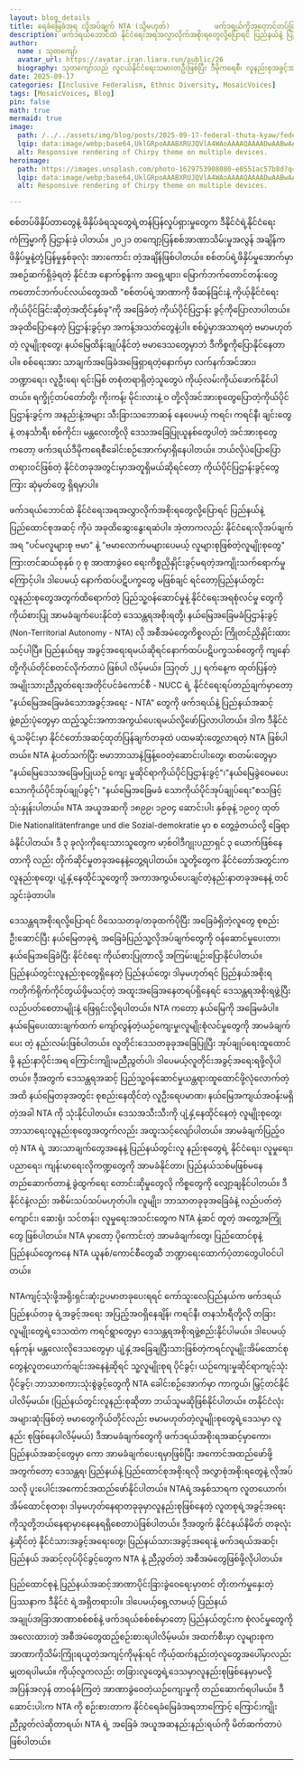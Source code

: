 ```yaml
---
layout: blog_details
title: ရေခံမြေခံအရ လိုအပ်ချက် NTA (သို့မဟုတ်)           ဖက်ဒရယ်ကိုအတောင်တပ်ခြင်း
description: ဖက်ဒရယ်ဘောင်‌ထဲ နိုင်ငံရေးအရအလွှာလိုက်အစိုးရတွေလို့ပြောရင် ပြည်နယ်နဲ့ ပြည်ထောင်စုအဆင့် ကိုပဲ အခုထိဆွေးနွေးရဆဲပါ။ အဲ့တာကလည်း နိုင်ငံရေးလိုအပ်ချက်အရ "ပင်မလူများစု ဗမာ" နဲ့ "ဗမာလောက်မများပေမယ့် လူများစုဖြစ်တဲ့လူမျိုးစုတွေ" ကြားတင်ဆယ်စုနှစ် ၇ စု အာဏာခွဲဝေ ရေးကိစ္စညှိနှိုင်းခွင့်မရတဲ့အကျိုးသက်ရောက်မှုကြောင့်ပါ။
author:
  name : သုတကျော်
  avatar_url: https://avatar.iran.liara.run/public/26
  biography: သုတကျော်သည် လူငယ်နိုင်ငံရေးသမားတဦးဖြစ်ပြီး ဒီမိုကရေစီ၊ လူနည်းစုအခွင့်အရေး၊ လူမှုပြုပြင်ပြောင်းလဲရေးဆိုင်ရာကိစ္စရပ်များနှင့်စပ်လျဉ်းသည်များလည်း ရေးသားလျက်ရှိသည်။၂၀၁၆ ခုနှစ်မှစတင်၍ ခွဲခြားမှု၊ မတရားမှုနှင့် ဖိနှိပ်မှုများကို ဆန့်ကျင်သည့် နိုင်ငံရေးလှုပ်ရှားမှုများတွင် တက်တက်ကြွကြွ ပါဝင်နေသည်။
date: 2025-09-17 
categories: [Inclusive Federalism, Ethnic Diversity, MosaicVoices]
tags: [MosaicVoices, Blog]
pin: false
math: true
mermaid: true
image:
  path: /../../assets/img/blog/posts/2025-09-17-federal-thuta-kyaw/federal_thuta_kyaw.jpeg
  lqip: data:image/webp;base64,UklGRpoAAABXRUJQVlA4WAoAAAAQAAAADwAABwAAQUxQSDIAAAARL0AmbZurmr57yyIiqE8oiG0bejIYEQTgqiDA9vqnsUSI6H+oAERp2HZ65qP/VIAWAFZQOCBCAAAA8AEAnQEqEAAIAAVAfCWkAALp8sF8rgRgAP7o9FDvMCkMde9PK7euH5M1m6VWoDXf2FkP3BqV0ZYbO6NA/VFIAAAA
  alt: Responsive rendering of Chirpy theme on multiple devices.
heroimage: 
  path: https://images.unsplash.com/photo-1629753908080-e8551ac57b8d?q=80&w=3500&auto=format&fit=crop&ixlib=rb-4.0.3&ixid=M3wxMjA3fDB8MHxwaG90by1wYWdlfHx8fGVufDB8fHx8fA%3D%3D
  lqip: data:image/webp;base64,UklGRpoAAABXRUJQVlA4WAoAAAAQAAAADwAABwAAQUxQSDIAAAARL0AmbZurmr57yyIiqE8oiG0bejIYEQTgqiDA9vqnsUSI6H+oAERp2HZ65qP/VIAWAFZQOCBCAAAA8AEAnQEqEAAIAAVAfCWkAALp8sF8rgRgAP7o9FDvMCkMde9PK7euH5M1m6VWoDXf2FkP3BqV0ZYbO6NA/VFIAAAA
  alt: Responsive rendering of Chirpy theme on multiple devices.

---
```




စစ်တပ်ဖိနှိပ်တာတွေနဲ့ ဖိနှိပ်ခံရသူတွေရဲ့တန်ပြန်လှုပ်ရှားမှုတွေက ဒီနိုင်ငံရဲ့နိုင်ငံရေးကံကြမ္မာကို ပြဌာန်းခဲ့ ပါတယ်။ ၂၀၂၁ တကျော့ပြန်စစ်အာဏာသိမ်းမှုအလွန် အချိန်က ဖိနှိပ်မှုနဲ့တုံ့ပြန်မှုနှစ်ခုလုံး အားကောင်း တဲ့အချိန်ဖြစ်ပါတယ်။ စစ်တပ်ရဲ့ဖိနှိပ်မှုအောက်မှာအစဉ်ဆက်ရှိခဲ့ရတဲ့ နိုင်ငံအ နောက်စွန်းက အရှေ့ဖျား၊ မြောက်‌‌ဘက်တောင်တန်းတွေကတောင်ဘက်ပင်လယ်တွေအထိ "စစ်တပ်ရဲ့အာဏာကို ဖီဆန်ခြင်းနဲ့ ကိုယ့်နိုင်ငံ‌ရေးကိုယ်ပိုင်ခြင်းဆိုတဲ့အထိုင်နှစ်ခု"ကို အခြေခံတဲ့ ကိုယ်ပိုင်ပြဌာန်း ခွင့်ကိုပြောလာပါတယ်။ အခုထိပြောနေတဲ့ ပြဌာန်းခွင့်မှာ အကန့်အသတ်တွေနဲ့ပါ။ စစ်ပွဲမှာအသာရတဲ့ ဗမာမဟုတ်တဲ့ လူမျိုးစုတွေ၊ နယ်မြေထိန်းချုပ်နိုင်တဲ့ ဗမာဒေသတွေမှာဘဲ ဒီကိစ္စကိုပြောနိုင်နေတာပါ။ စစ်ရေးအား သာချက်အခြေခံအဖြေရှာရတဲ့နောက်မှာ လက်နက်အင်အား၊ ဘဏ္ဍာရေး၊ လူဦးရေ၊ ရင်းမြစ် တစုံတရာရှိတဲ့သူတွေပဲ ကိုယ့်လမ်းကိုယ်ဖောက်နိုင်ပါတယ်။ ရက္ခိုင့်တပ်တော်တို့၊ ကိုးကန့်၊ မိုင်းလားနဲ့ ဝ တို့လိုအင်အားစုတွေပြောတဲ့ကိုယ်ပိုင်ပြဌာန်းခွင့်က အနည်းနဲ့အများ သီးခြားသဘောဆန် နေပေမယ့် ကရင်၊ ကရင်နီ၊ ချင်းတွေနဲ့ တနင်္သာရီ၊ စစ်ကိုင်း၊ မန္တလေးတို့လို ဒေသအခြေပြုယူနစ်တွေပါတဲ့ အင်အားစုတွေကတော့ ဖက်ဒရယ်ဒီမိုကရေစီခေါင်းစဉ်အောက်မှာရှိနေပါတယ်။ ဘယ်လိုပဲပြောပြော တရားဝင်ဖြစ်တဲ့ နိုင်ငံတခုအတွင်းမှာအတူရှိမယ်ဆိုရင်တော့ ကိုယ်ပိုင်ပြဌာန်းခွင့်တွေကြား ဆုံမှတ်တွေ ရှိရမှာပါ။ 



ဖက်ဒရယ်ဘောင်‌ထဲ နိုင်ငံရေးအရအလွှာလိုက်အစိုးရတွေလို့ပြောရင် ပြည်နယ်နဲ့ ပြည်ထောင်စုအဆင့် ကိုပဲ အခုထိဆွေးနွေးရဆဲပါ။ အဲ့တာကလည်း နိုင်ငံရေးလိုအပ်ချက်အရ "ပင်မလူများစု ဗမာ" နဲ့ "ဗမာလောက်မများပေမယ့် လူများစုဖြစ်တဲ့လူမျိုးစုတွေ" ကြားတင်ဆယ်စုနှစ် ၇ စု အာဏာခွဲဝေ ရေးကိစ္စညှိနှိုင်းခွင့်မရတဲ့အကျိုးသက်ရောက်မှုကြောင့်ပါ။ ဒါပေမယ့် နောက်ထပ်ပဋိပက္ခတွေ မဖြစ်ချင် ရင်တော့ပြည်နယ်တွင်းလူနည်းစုတွေအတွက်ထိရောက်တဲ့ ပြည်သူ့ဝန်ဆောင်မှုနဲ့ နိုင်ငံရေးအရစုံလင်မှု တွေကို ကိုယ်စားပြု အာမခံချက်ပေးနိုင်တဲ့ ဒေသန္တရအစိုးရတို့၊ နယ်မြေအခြေမခံပြဌာန်းခွင့် (Non-Territorial Autonomy - NTA) လို အစီအမံတွေကိစ္စလည်း ကြိုတင်ညှိနှိုင်းထားသင့်ပါပြီ။ ပြည်နယ်ရမှ အခွင့်အရေးရမယ်ဆိုရင်နောက်ထပ်ပဋိပက္ခသစ်တွေကို ကျနော်တို့ကိုယ်တိုင်စတင်လိုက်တာပဲ ဖြစ်ပါ လိမ့်မယ်။ ဩဂုတ် ၂၂ ရက်နေ့က ထုတ်ပြန်တဲ့ အမျိုးသားညီညွတ်ရေးအတိုင်ပင်ခံကောင်စီ - NUCC ရဲ့ နိုင်ငံရေးရပ်တည်ချက်မှာတော့ "နယ်မြေအခြေမခံသောအခွင့်အရေး - NTA" တွေကို ဖက်ဒရယ်နဲ့ ပြည်နယ်အဆင့်ဖွဲ့စည်းပုံတွေမှာ ထည့်သွင်းအကာအကွယ်ပေးရမယ်လို့ဖော်ပြလာပါတယ်။ ဒါက ဒီနိုင်ငံရဲ့သမိုင်းမှာ နိုင်ငံတော်အဆင့်ထုတ်ပြန်ချက်တခုထဲ ပထမဆုံးတွေ့လာရတဲ့ NTA ဖြစ်ပါတယ်။ NTA နဲ့ပတ်သက်ပြီး ဗမာဘာသာနဲ့ဖြန့်ဝေတဲ့ဆောင်းပါးတွေ၊ စာတမ်းတွေမှာ "နယ်မြေ‌ဒေသအခြေမပြုယဉ် ကျေး မှုဆိုင်ရာကိုယ်ပိုင်ပြဌာန်းခွင့်"၊"နယ်မြေခွဲဝေမပေးသောကိုယ်ပိုင်အုပ်ချုပ်ခွင့်"၊ "နယ်မြေအခြေမခံ သောကိုယ်ပိုင်အုပ်ချုပ်ရေး"စသဖြင့် ‌သုံးနှုန်းပါတယ်။ NTA အယူအဆကို ၁၈၉၉၊ ၁၉၀၄ ဆောင်းပါး နှစ်ခုနဲ့ ၁၉၀၇ ထုတ် Die Nationalitätenfrange und die Sozial-demokratie မှာ စ တွေ့ခဲ့တယ်လို့ ခြေရာခံနိုင်ပါတယ်။ ဒီ ၃ ခုလုံးကိုရေးသားသူတွေက မာ့စ်ဝါဒီဂျုးပညာရှင် ၃ ယောက်ဖြစ်နေတာကို လည်း တိုက်ဆိုင်မှုတခုအနေနဲ့တွေ့ရပါတယ်။ သူတို့တွေက နိုင်ငံတော်အတွင်းက လူနည်းစုတွေ၊ ပျံ့နှံ့နေထိုင်သူတွေကို အကာအကွယ်ပေးချင်တဲ့နည်းနာတခုအနေနဲ့ တင်သွင်းခဲ့တာပါ။  



ဒေသန္တရအစိုးရလို့ပြောရင် ဝိသေသတခု/တခုထက်ပိုပြီး အခြေခံရှိတဲ့လူတွေ စုစည်းဦးဆောင်ပြီး နယ်မြေတခုရဲ့ အခြေခံပြည်သူ့လိုအပ်ချက်တွေကို ဝန်ဆောင်မှုပေးတာ၊ နယ်မြေအခြေခံပြီး နိုင်ငံရေး ကိုယ်စားပြုတာလို့ အကြမ်းဖျဉ်းပြောနိုင်ပါတယ်။ ပြည်နယ်တွင်းလူနည်းစုတွေရှိနေတဲ့ ပြည်နယ်တွေ၊ ဒါမှမဟုတ်ရင် ပြည်နယ်အစိုးရကတိုက်ရိုက်ကိုင်တွယ်ဖို့မသင့်တဲ့ အထူးအခြေအနေတရပ်ရှိနေရင် ဒေသန္တရအစိုးရဖွဲ့ပြီး လည်ပတ်စေတာမျိုးနဲ့ ဖြေရှင်းလို့ရပါတယ်။ NTA ကတော့ နယ်မြေကို အခြေမခံပါ။ နယ်မြေပေးထားချက်ထက် ကျော်လွန်တဲ့ယဉ်ကျေးမှု၊လူမျိုးစုံလင်မှုတွေကို အာမခံချက်ပေး တဲ့ နည်းလမ်းဖြစ်ပါတယ်။ လူတိုင်းဒေသတခုခုအခြေပြုပြီး အုပ်ချုပ်ရေးထူထောင်ဖို့ နည်းနာပိုင်းအရ ကြောင်းကျိုးမညီညွတ်ပါ၊ ဒါပေမယ့်လူတိုင်းအခွင့်အရေးရဖို့လိုပါတယ်။ ဒီ့အတွက် ဒေသန္တရအဆင့် ပြည်သူ့ဝန်ဆောင်မှုယန္တရားထူထောင်ဖို့လုံလောက်တဲ့အထိ နယ်မြေတခုအတွင်း စုစည်းနေထိုင်တဲ့ လူဦးရေပမာဏ၊ နယ်မြေအကျယ်အဝန်းမရှိတဲ့အခါ NTA ကို သုံးနိုင်ပါတယ်။ ဒေသအသီးသီးကို ပျံ့နှံ့နေထိုင်နေတဲ့ လူမျိုးစုတွေ၊ ဘာသာရေးလူနည်းစုတွေအတွက်လည်း အထူးသင့်လျော်ပါတယ်။  အာမခံချက်ပြည့်ဝတဲ့ NTA ရဲ့ အားသာချက်တွေအနေနဲ့ ပြည်နယ်‌တွင်းလူ နည်းစုတွေရဲ့ နိုင်ငံရေး၊ လူမှုရေး၊ ပညာရေး၊ ကျန်းမာရေးလိုကဏ္ဍတွေကို အာမခံနိုင်တာ၊ ပြည်နယ်သစ်မဖြစ်မနေတည်ဆောက်တာနဲ့ ခွဲထွက်ရေး တောင်းဆိုမှုတွေလို ကိစ္စတွေကို လျှော့ချနိုင်ပါတယ်။ ဒီနိုင်ငံနဲ့လည်း အစိမ်းသပ်သပ်မဟုတ်ပါ။ လူမျိုး၊ ဘာသာတခုခုအခြေခံနဲ့ လည်ပတ်တဲ့ ကျောင်း၊ ဆေးရုံ၊ သင်တန်း၊ လူမှုရေးအသင်းတွေက NTA နဲ့ဆင် တူတဲ့ အတွေ့အကြုံတွေ ဖြစ်ပါတယ်။ NTA မှာတော့ ပိုကောင်းတဲ့ အာမခံချက်တွေ၊ ပြည်ထောင်စုနဲ့ ပြည်နယ်တွေကနေ NTA ယူနစ်/ကောင်စီတွေဆီ ဘဏ္ဍာရေးထောက်ပံ့တာတွေပါဝင်ပါတယ်။ 



NTAကျင့်သုံးဖို့အရိုးရှင်းဆုံးဥပမာတခုပေးရရင် ကော်သူးလေပြည်နယ်က ဖက်ဒရယ်ပြည်နယ်တခု ရဲ့အခွင့်အရေး အပြည့်အဝရှိနေချိန်၊ ကရင်နီ၊ တနင်္သာရီတို့လို တခြားလူမျိုးတွေရဲ့ဒေသထဲက ကရင်ရွာတွေမှာ ‌ဒေသန္တရအစိုးရဖွဲ့စည်းနိုင်ပါမယ်။ ဒါပေမယ့် ရန်ကုန်၊ မန္တလေးလိုဒေသတွေမှာ ပျံ့နှံ့အခြေချပြီးသားဖြစ်တဲ့ကရင်လူမျိုးအိမ်ထောင်စုတွေနဲ့လူတယောက်ချင်းအနေနဲ့ဆိုရင် ‌သူ့လူမျိုးစုရ ပိုင်ခွင့်၊ ယဉ်ကျေးမှုဆိုင်ရာကျင့်သုံးပိုင်ခွင့်၊ ဘာသာစကားသုံးစွဲခွင့်တွေကို NTA ခေါင်းစဉ်အောက်မှာ ကာကွယ်၊ မြှင့်တင်နိုင်ပါလိမ့်မယ်။ (ပြည်နယ်တွင်းလူနည်းစုဆိုတာ ဘယ်သူမဆိုဖြစ်နိုင်ပါတယ်။ တနိုင်ငံလုံးအများဆုံးဖြစ်တဲ့ ဗမာ‌တွေကိုယ်တိုင်လည်း ဗမာမဟုတ်တဲ့လူမျိုးစုတွေရဲ့ဒေသမှာ လူနည်း စုဖြစ်နေပါလိမ့်မယ်) ဒီအာမခံချက်တွေကို ဖက်ဒရယ်အစိုးရအဆင့်မှာကော၊ ပြည်နယ်အဆင့်တွေမှာ ကော အာမခံချက်ပေးရမှာဖြစ်ပြီး အကောင်အထည်ဖော်ဖို့အတွက်‌တော့ ဒေသန္တရ၊ ပြည်နယ်နဲ့ ပြည်ထောင်စုအစိုးရလို အလွှာစုံအစိုးရတွေနဲ့ လိုအပ်သလို ပူးပေါင်းအကောင်အထည်ဖော်နိုင်ပါတယ်။ NTAရဲ့အနှစ်သာရက လူတယောက်၊ အိမ်ထောင်စုတစု၊ ဒါမှမဟုတ်နေရာတခုခုမှာလူနည်းစုဖြစ်နေတဲ့ လူတစုရဲ့အခွင့်အရေးကိုသူတို့ဘယ်နေရာမှာနေနေရရှိစေတာပဲဖြစ်ပါတယ်။ ဒီ့အတွက် နိုင်ငံနယ်နိမိတ် တခုလုံးနဲ့ဆိုင်တဲ့ နိုင်ငံသားအခွင့်အရေးတွေ၊ ပြည်နယ်သားအခွင့်အရေးနဲ့ ဖက်ဒရယ်အဆင့်၊ ပြည်နယ် အဆင့်လုပ်ပိုင်ခွင့်တွေက NTA နဲ့ ညီညွတ်တဲ့ အစီအမံတွေဖြစ်ဖို့လိုပါတယ်။ 



ပြည်ထောင်စုနဲ့ ပြည်နယ်အဆင့်အာဏာပိုင်းခြားခွဲဝေရေးမှာတင် တိုးတက်မှုနှေးတဲ့ပြဿနာက ဒီနိုင်ငံ ရဲ့အရှိတရားပါ။ ဒါပေမယ့်ရှေ့လာမယ့် ပြည်နယ်အချုပ်အခြာအာဏာစစ်စစ်နဲ့ ဖက်ဒရယ်စစ်စစ်မှာတော့ ပြည်နယ်တွင်းက စုံလင်မှုတွေကိုအလေးထားတဲ့ အစီအမံတွေထည့်စဉ်းစားရပါလိမ့်မယ်။ အထက်စီးမှာ လူများစုကအာဏာကိုသိမ်းကြုံးရယူတဲ့အကျင့်ကိုမုန်းရင် ကိုယ့်ထက်နည်းတဲ့လူတွေအပေါ်မှာလည်း မျှတရပါမယ်။ ကိုယ့်လူကလည်း တခြားလူတွေရဲ့ဒေသမှာလူနည်းစုဖြစ်နေမှာမလို့ အပြန်အလှန် တာဝန်ခံကြတဲ့ အာဏာခွဲဝေတဲ့ယဉ်ကျေးမှုကို တည်ဆောက်ရပါမယ်။ ဒီဆောင်းပါးက NTA ကို စဉ်းစားတာက နိုင်ငံရေခံမြေခံအရဘာကြောင့် ကြောင်းကျိုးညီညွတ်လဲဆိုတာရယ်၊ NTA ရဲ့ အခြေခံ အယူအဆနည်းနည်းရယ်ကို မိတ်ဆက်တာပဲဖြစ်ပါတယ်။

---
